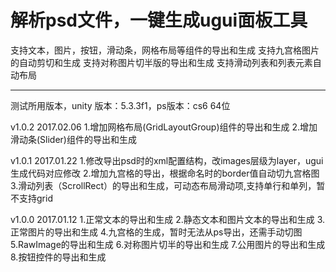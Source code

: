 # 解析psd文件，一键生成ugui面板工具
支持文本，图片，按钮，滑动条，网格布局等组件的导出和生成
支持九宫格图片的自动剪切和生成
支持对称图片切半版的导出和生成
支持滑动列表和列表元素自动布局

----------------------------------------------------------------------
  测试所用版本，unity 版本：5.3.3f1，ps版本：cs6 64位

  v1.0.2
  2017.02.06
  1.增加网格布局(GridLayoutGroup)组件的导出和生成
  2.增加滑动条(Slider)组件的导出和生成

  v1.0.1
  2017.01.22
  1.修改导出psd时的xml配置结构，改images层级为layer，ugui生成代码对应修改
  2.增加九宫格的导出，根据命名时的border值自动切九宫格图
  3.滑动列表（ScrollRect）的导出和生成，可动态布局滑动项,支持单行和单列，暂不支持grid

  v1.0.0
  2017.01.12
  1.正常文本的导出和生成
  2.静态文本和图片文本的导出和生成
  3.正常图片的导出和生成
  4.九宫格的生成，暂时无法从ps导出，还需手动切图
  5.RawImage的导出和生成
  6.对称图片切半的导出和生成
  7.公用图片的导出和生成
  8.按钮控件的导出和生成
